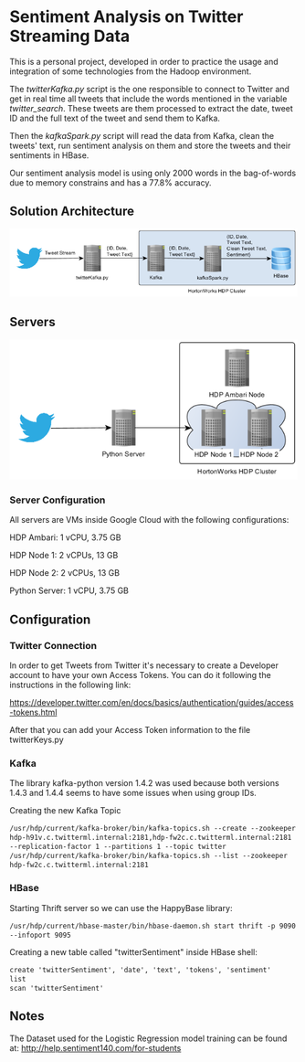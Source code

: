# Sentiment Analysis on Twitter Streaming Data

This is a personal project, developed in order to practice the usage and integration of some technologies from the Hadoop environment.

The *twitterKafka.py* script is the one responsible to connect to Twitter and get in real time all tweets that include the words mentioned in the variable *twitter_search*. These tweets are them processed to extract the date, tweet ID and the full text of the tweet and send them to Kafka.

Then the *kafkaSpark.py* script will read the data from Kafka, clean the tweets' text, run sentiment analysis on them and store the tweets and their sentiments in HBase.

Our sentiment analysis model is using only 2000 words in the bag-of-words due to memory constrains and has a 77.8% accuracy.

## Solution Architecture
![](images/Architecture.png)

## Servers
![](images/Servers-Architecture.png)

### Server Configuration
All servers are VMs inside Google Cloud with the following configurations:

HDP Ambari: 1 vCPU, 3.75 GB

HDP Node 1: 2 vCPUs, 13 GB

HDP Node 2: 2 vCPUs, 13 GB

Python Server: 1 vCPU, 3.75 GB

## Configuration
### Twitter Connection
In order to get Tweets from Twitter it's necessary to create a Developer account to have your own Access Tokens. 
You can do it following the instructions in the following link:

https://developer.twitter.com/en/docs/basics/authentication/guides/access-tokens.html

After that you can add your Access Token information to the file twitterKeys.py

### Kafka
The library kafka-python version 1.4.2 was used because both versions 1.4.3 and 1.4.4 seems to have some issues when using group IDs.

Creating the new Kafka Topic
```
/usr/hdp/current/kafka-broker/bin/kafka-topics.sh --create --zookeeper hdp-h91v.c.twitterml.internal:2181,hdp-fw2c.c.twitterml.internal:2181 --replication-factor 1 --partitions 1 --topic twitter
/usr/hdp/current/kafka-broker/bin/kafka-topics.sh --list --zookeeper hdp-fw2c.c.twitterml.internal:2181
```
### HBase
Starting Thrift server so we can use the HappyBase library:
```
/usr/hdp/current/hbase-master/bin/hbase-daemon.sh start thrift -p 9090 --infoport 9095
```

Creating a new table called "twitterSentiment" inside HBase shell:
```
create 'twitterSentiment', 'date', 'text', 'tokens', 'sentiment'
list
scan 'twitterSentiment'
```
## Notes
The Dataset used for the Logistic Regression model training can be found at: http://help.sentiment140.com/for-students
